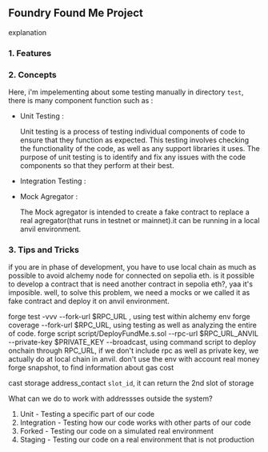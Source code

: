## Foundry Found Me Project

explanation

### 1. Features

### 2. Concepts

Here, i'm impelementing about some testing manually in directory `test`, there is many component function such as :

- Unit Testing :

  Unit testing is a process of testing individual components of code to ensure that they function as expected. This testing involves checking the functionality of the code, as well as any support libraries it uses. The purpose of unit testing is to identify and fix any issues with the code components so that they perform at their best.

- Integration Testing :
- Mock Agregator :

  The Mock agregator is intended to create a fake contract to replace a real agregator(that runs in testnet or mainnet).it can be running in a local anvil environment.

### 3. Tips and Tricks

if you are in phase of development, you have to use local chain as much as possible to avoid alchemy node for connected on sepolia eth. is it possible to develop a contract that is need another contract in sepolia eth?, yaa it's imposible. well, to solve this problem, we need a mocks or we called it as fake contract and deploy it on anvil environment.

forge test -vvv --fork-url $RPC_URL , using test within alchemy env
forge coverage --fork-url $RPC_URL, using testing as well as analyzing the entire of code.
forge script script/DeployFundMe.s.sol --rpc-url $RPC_URL_ANVIL --private-key $PRIVATE_KEY --broadcast, using command script to deploy onchain through RPC_URL, if we don't include rpc as well as private key, we actually do at local chain in anvil. don't use the env with account real money
forge snapshot, to find information about gas cost

cast storage address_contact `slot_id`, it can return the 2nd slot of storage

What can we do to work with addressses outside the system?

1. Unit - Testing a specific part of our code
2. Integration - Testing how our code works with other parts of our code
3. Forked - Testing our code on a simulated real environment
4. Staging - Testing our code on a real environment that is not production
